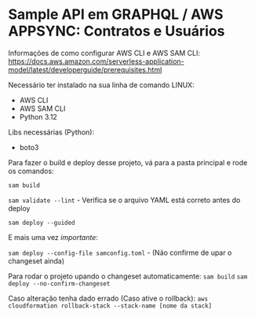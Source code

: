 # Sample API em GRAPHQL / AWS APPSYNC: Contratos e Usuários
Informações de como configurar AWS CLI e AWS SAM CLI: 
https://docs.aws.amazon.com/serverless-application-model/latest/developerguide/prerequisites.html

Necessário ter instalado na sua linha de comando LINUX:

- AWS CLI
- AWS SAM CLI
- Python 3.12

Libs necessárias (Python): 

- boto3

Para fazer o build e deploy desse projeto, vá para a pasta principal e rode os comandos:

`sam build`

`sam validate --lint` - Verifica se o arquivo YAML está correto antes do deploy

`sam deploy --guided` 

E mais uma vez *importante*:

`sam deploy --config-file samconfig.toml` - (Não confirme de upar o changeset ainda)

Para rodar o projeto upando o changeset automaticamente:
`sam build` 
`sam deploy --no-confirm-changeset`

Caso alteração tenha dado errado (Caso ative o rollback): 
`aws cloudformation rollback-stack --stack-name [nome da stack]`  

